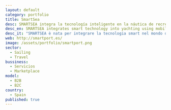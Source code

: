 ```yaml
---
layout: default
category: portfolio
title: SmartSea
desc: SMARTSEA integra la tecnología inteligente en la náutica de recreo utilizando dispositivos móviles. Trabajan tanto con marineros como con puertos deportivos.
desc_en: SMARTSEA integrates smart technology into yachting using mobile devices. We work with sailors and with marinas.
desc_it: "SMARTSEA è nata per integrare la tecnologia smart nel mondo della vela da diporto con l’utilizzo di display mobile. Due tipologie di clienti: i porti turistici e chi naviga."
web: http://smartport.es/
image: /assets/portfolio/smartport.png
sector: 
  - Sailing 
  - Travel
bussiness: 
  - Servicios
  - Marketplace
model:
  - B2B
  - B2C
country: 
  - Spain
published: true
---
```

																	